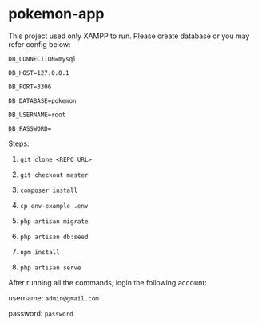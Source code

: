 # pokemon-app

This project used only XAMPP to run. Please create database or you may refer config below:


``DB_CONNECTION=mysql``

``DB_HOST=127.0.0.1``

``DB_PORT=3306``

``DB_DATABASE=pokemon``

``DB_USERNAME=root``

``DB_PASSWORD=``


Steps:

1. ``git clone <REPO_URL>``

2. ``git checkout master``

3. ``composer install``

4. ``cp env-example .env``


5. ``php artisan migrate``

6. ``php artisan db:seed``

7. ``npm install``

8. ``php artisan serve``


After running all the commands, login the following account:

username: ``admin@gmail.com``

password: ``password``




